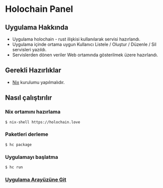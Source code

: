 # Holochain Panel

## Uygulama Hakkında
* Uygulama holochain - rust ilişkisi kullanılarak servisi hazırlandı.
* Uygulama içinde ortama uygun Kullanıcı Listele / Oluştur / Düzenle / Sil servisleri yazıldı.
* Servislerden dönen veriler Web ortamında gösterilmek üzere hazırlandı.


## Gerekli Hazırlıklar

* [Nix](https://nixos.org/) kurulumu yapılmalıdır.

## Nasıl çalıştırılır

### Nix ortamını hazırlama

``` console
$ nix-shell https://holochain.love
```

### Paketleri derleme

``` console
$ hc package
```

### Uygulamayı başlatma

``` console
$ hc run
```

### [Uygulama Arayüzüne Git](https://github.com/bayramlcm/holochain-panel-vue)